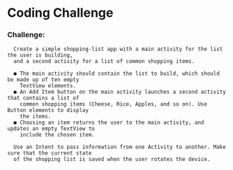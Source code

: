 # Coding Challenge #

### Challenge: ### 
      Create a simple shopping-list app with a main activity for the list the user is building,
      and a second activity for a list of common shopping items.
      
      ● The main activity should contain the list to build, which should be made up of ten empty
        TextView elements.
      ● An Add Item button on the main activity launches a second activity that contains a list of
        common shopping items (Cheese, Rice, Apples, and so on). Use Button elements to display
        the items.
      ● Choosing an item returns the user to the main activity, and updates an empty TextView to
        include the chosen item.
        
      Use an Intent to pass information from one Activity to another. Make sure that the current state
      of the shopping list is saved when the user rotates the device.
